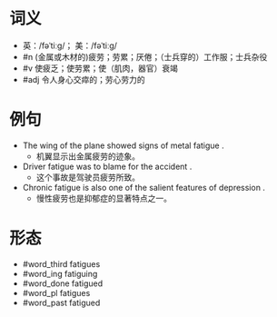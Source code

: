 # 词义
- 英：/fəˈtiːɡ/； 美：/fəˈtiːɡ/
- #n (金属或木材的)疲劳；劳累；厌倦；（士兵穿的）工作服；士兵杂役
- #v 使疲乏；使劳累；使（肌肉，器官）衰竭
- #adj 令人身心交瘁的；劳心劳力的
# 例句
- The wing of the plane showed signs of metal fatigue .
	- 机翼显示出金属疲劳的迹象。
- Driver fatigue was to blame for the accident .
	- 这个事故是驾驶员疲劳所致。
- Chronic fatigue is also one of the salient features of depression .
	- 慢性疲劳也是抑郁症的显著特点之一。
# 形态
- #word_third fatigues
- #word_ing fatiguing
- #word_done fatigued
- #word_pl fatigues
- #word_past fatigued
